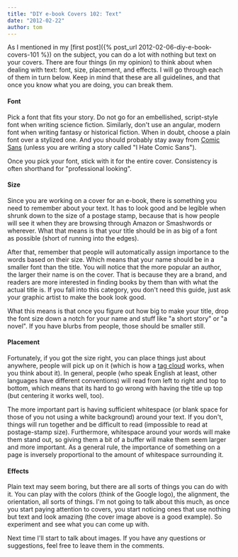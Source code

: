 ```yaml
---
title: "DIY e-book Covers 102: Text"
date: "2012-02-22"
author: tom
---
```


As I mentioned in my [first post]({% post_url 2012-02-06-diy-e-book-covers-101 %}) on the subject, you can do a lot with nothing but text on your covers. There are four things (in my opinion) to think about when dealing with text: font, size, placement, and effects. I will go through each of them in turn below. Keep in mind that these are all guidelines, and that once you know what you are doing, you can break them.

#### Font

Pick a font that fits your story. Do not go for an embellished, script-style font when writing science fiction. Similarly, don't use an angular, modern font when writing fantasy or historical fiction. When in doubt, choose a plain font over a stylized one. And you should probably stay away from [Comic Sans](http://sixrevisions.com/graphics-design/comic-sans-the-font-everyone-loves-to-hate/) (unless you are writing a story called "I Hate Comic Sans").

Once you pick your font, stick with it for the entire cover. Consistency is often shorthand for "professional looking".

#### Size

Since you are working on a cover for an e-book, there is something you need to remember about your text. It has to look good and be legible when shrunk down to the size of a postage stamp, because that is how people will see it when they are browsing through Amazon or Smashwords or wherever. What that means is that your title should be in as big of a font as possible (short of running into the edges).

After that, remember that people will automatically assign importance to the words based on their size. Which means that your name should be in a smaller font than the title. You will notice that the more popular an author, the larger their name is on the cover. That is because they are a brand, and readers are more interested in finding books by them than with what the actual title is. If you fall into this category, you don't need this guide, just ask your graphic artist to make the book look good.

What this means is that once you figure out how big to make your title, drop the font size down a notch for your name and stuff like "a short story" or "a novel". If you have blurbs from people, those should be smaller still.

#### Placement

Fortunately, if you got the size right, you can place things just about anywhere, people will pick up on it (which is how a [tag cloud](http://en.wikipedia.org/wiki/Tag_cloud) works, when you think about it). In general, people (who speak English at least, other languages have different conventions) will read from left to right and top to bottom, which means that its hard to go wrong with having the title up top (but centering it works well, too).

The more important part is having sufficient whitespace (or blank space for those of you not using a white background) around your text. If you don't, things will run together and be difficult to read (impossible to read at postage-stamp size). Furthermore, whitespace around your words will make them stand out, so giving them a bit of a buffer will make them seem larger and more important. As a general rule, the importance of something on a page is inversely proportional to the amount of whitespace surrounding it.

#### Effects

Plain text may seem boring, but there are all sorts of things you can do with it. You can play with the colors (think of the Google logo), the alignment, the orientation, all sorts of things. I'm not going to talk about this much, as once you start paying attention to covers, you start noticing ones that use nothing but text and look amazing (the cover image above is a good example). So experiment and see what you can come up with.

Next time I'll start to talk about images. If you have any questions or suggestions, feel free to leave them in the comments.
